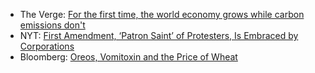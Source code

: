 * The Verge: [For the first time, the world economy grows while carbon emissions don't](http://www.theverge.com/2015/3/13/8211817/carbon-dioxide-emissions-world-economy-link)
* NYT: [First Amendment, ‘Patron Saint’ of Protesters, Is Embraced by Corporations](http://www.nytimes.com/2015/03/24/us/first-amendment-patron-saint-of-protesters-is-embraced-by-corporations.html)
* Bloomberg: [Oreos, Vomitoxin and the Price of Wheat](http://www.bloombergview.com/articles/2015-04-02/my-dog-is-gluten-free)